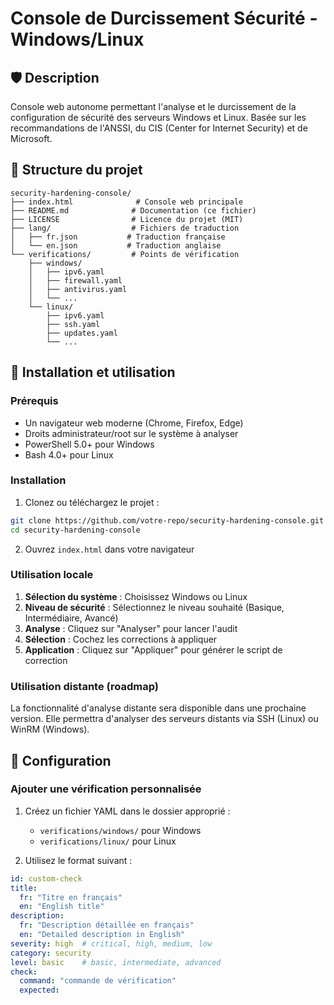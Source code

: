 # Console de Durcissement Sécurité - Windows/Linux

## 🛡️ Description

Console web autonome permettant l'analyse et le durcissement de la configuration de sécurité des serveurs Windows et Linux. Basée sur les recommandations de l'ANSSI, du CIS (Center for Internet Security) et de Microsoft.

## 📁 Structure du projet

```
security-hardening-console/
├── index.html              # Console web principale
├── README.md              # Documentation (ce fichier)
├── LICENSE                # Licence du projet (MIT)
├── lang/                  # Fichiers de traduction
│   ├── fr.json           # Traduction française
│   └── en.json           # Traduction anglaise
└── verifications/         # Points de vérification
    ├── windows/
    │   ├── ipv6.yaml
    │   ├── firewall.yaml
    │   ├── antivirus.yaml
    │   └── ...
    └── linux/
        ├── ipv6.yaml
        ├── ssh.yaml
        ├── updates.yaml
        └── ...
```

## 🚀 Installation et utilisation

### Prérequis

- Un navigateur web moderne (Chrome, Firefox, Edge)
- Droits administrateur/root sur le système à analyser
- PowerShell 5.0+ pour Windows
- Bash 4.0+ pour Linux

### Installation

1. Clonez ou téléchargez le projet :
```bash
git clone https://github.com/votre-repo/security-hardening-console.git
cd security-hardening-console
```

2. Ouvrez `index.html` dans votre navigateur

### Utilisation locale

1. **Sélection du système** : Choisissez Windows ou Linux
2. **Niveau de sécurité** : Sélectionnez le niveau souhaité (Basique, Intermédiaire, Avancé)
3. **Analyse** : Cliquez sur "Analyser" pour lancer l'audit
4. **Sélection** : Cochez les corrections à appliquer
5. **Application** : Cliquez sur "Appliquer" pour générer le script de correction

### Utilisation distante (roadmap)

La fonctionnalité d'analyse distante sera disponible dans une prochaine version. Elle permettra d'analyser des serveurs distants via SSH (Linux) ou WinRM (Windows).

## 🔧 Configuration

### Ajouter une vérification personnalisée

1. Créez un fichier YAML dans le dossier approprié :
   - `verifications/windows/` pour Windows
   - `verifications/linux/` pour Linux

2. Utilisez le format suivant :

```yaml
id: custom-check
title:
  fr: "Titre en français"
  en: "English title"
description:
  fr: "Description détaillée en français"
  en: "Detailed description in English"
severity: high  # critical, high, medium, low
category: security
level: basic    # basic, intermediate, advanced
check:
  command: "commande de vérification"
  expected: